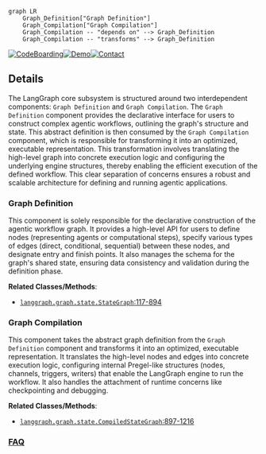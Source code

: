 ```mermaid
graph LR
    Graph_Definition["Graph Definition"]
    Graph_Compilation["Graph Compilation"]
    Graph_Compilation -- "depends on" --> Graph_Definition
    Graph_Compilation -- "transforms" --> Graph_Definition
```

[![CodeBoarding](https://img.shields.io/badge/Generated%20by-CodeBoarding-9cf?style=flat-square)](https://github.com/CodeBoarding/CodeBoarding)[![Demo](https://img.shields.io/badge/Try%20our-Demo-blue?style=flat-square)](https://www.codeboarding.org/demo)[![Contact](https://img.shields.io/badge/Contact%20us%20-%20contact@codeboarding.org-lightgrey?style=flat-square)](mailto:contact@codeboarding.org)

## Details

The LangGraph core subsystem is structured around two interdependent components: `Graph Definition` and `Graph Compilation`. The `Graph Definition` component provides the declarative interface for users to construct complex agentic workflows, outlining the graph's structure and state. This abstract definition is then consumed by the `Graph Compilation` component, which is responsible for transforming it into an optimized, executable representation. This transformation involves translating the high-level graph into concrete execution logic and configuring the underlying engine structures, thereby enabling the efficient execution of the defined workflow. This clear separation of concerns ensures a robust and scalable architecture for defining and running agentic applications.

### Graph Definition
This component is solely responsible for the declarative construction of the agentic workflow graph. It provides a high-level API for users to define nodes (representing agents or computational steps), specify various types of edges (direct, conditional, sequential) between these nodes, and designate entry and finish points. It also manages the schema for the graph's shared state, ensuring data consistency and validation during the definition phase.


**Related Classes/Methods**:

- <a href="https://github.com/langchain-ai/langgraph/blob/main/libs/langgraph/langgraph/graph/state.py#L117-L894" target="_blank" rel="noopener noreferrer">`langgraph.graph.state.StateGraph`:117-894</a>


### Graph Compilation
This component takes the abstract graph definition from the `Graph Definition` component and transforms it into an optimized, executable representation. It translates the high-level nodes and edges into concrete execution logic, configuring internal Pregel-like structures (nodes, channels, triggers, writers) that enable the LangGraph engine to run the workflow. It also handles the attachment of runtime concerns like checkpointing and debugging.


**Related Classes/Methods**:

- <a href="https://github.com/langchain-ai/langgraph/blob/main/libs/langgraph/langgraph/graph/state.py#L897-L1216" target="_blank" rel="noopener noreferrer">`langgraph.graph.state.CompiledStateGraph`:897-1216</a>




### [FAQ](https://github.com/CodeBoarding/GeneratedOnBoardings/tree/main?tab=readme-ov-file#faq)